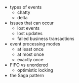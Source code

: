 * types of events
  * chatty
  * delta
* issues that can occur
  * lost events
  * lost updates
  * failed business transactions
* event processing modes
  * at least once
  * at most once
  * exactly once
* FIFO vs unordered
  * optimistic locking
* the Saga pattern
